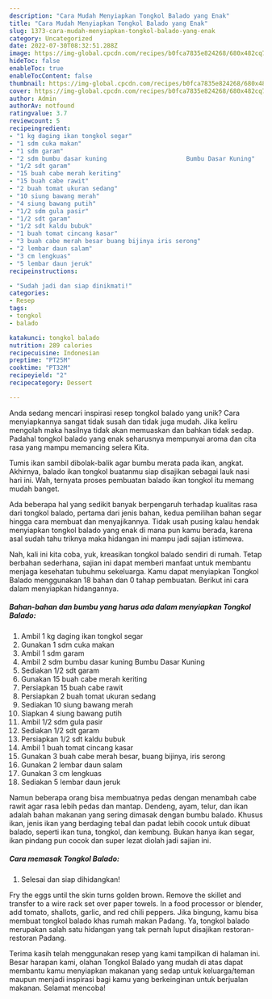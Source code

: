 ```yaml
---
description: "Cara Mudah Menyiapkan Tongkol Balado yang Enak"
title: "Cara Mudah Menyiapkan Tongkol Balado yang Enak"
slug: 1373-cara-mudah-menyiapkan-tongkol-balado-yang-enak
category: Uncategorized
date: 2022-07-30T08:32:51.288Z
image: https://img-global.cpcdn.com/recipes/b0fca7835e824268/680x482cq70/tongkol-balado-foto-resep-utama.jpg
hideToc: false
enableToc: true
enableTocContent: false
thumbnail: https://img-global.cpcdn.com/recipes/b0fca7835e824268/680x482cq70/tongkol-balado-foto-resep-utama.jpg
cover: https://img-global.cpcdn.com/recipes/b0fca7835e824268/680x482cq70/tongkol-balado-foto-resep-utama.jpg
author: Admin
authorAv: notfound
ratingvalue: 3.7
reviewcount: 5
recipeingredient:
- "1 kg daging ikan tongkol segar"
- "1 sdm cuka makan"
- "1 sdm garam"
- "2 sdm bumbu dasar kuning                      Bumbu Dasar Kuning"
- "1/2 sdt garam"
- "15 buah cabe merah keriting"
- "15 buah cabe rawit"
- "2 buah tomat ukuran sedang"
- "10 siung bawang merah"
- "4 siung bawang putih"
- "1/2 sdm gula pasir"
- "1/2 sdt garam"
- "1/2 sdt kaldu bubuk"
- "1 buah tomat cincang kasar"
- "3 buah cabe merah besar buang bijinya iris serong"
- "2 lembar daun salam"
- "3 cm lengkuas"
- "5 lembar daun jeruk"
recipeinstructions:

- "Sudah jadi dan siap dinikmati!"
categories:
- Resep
tags:
- tongkol
- balado

katakunci: tongkol balado 
nutrition: 289 calories
recipecuisine: Indonesian
preptime: "PT25M"
cooktime: "PT32M"
recipeyield: "2"
recipecategory: Dessert

---
```





Anda sedang mencari inspirasi resep tongkol balado yang unik? Cara menyiapkannya sangat tidak susah dan tidak juga mudah. Jika keliru mengolah maka hasilnya tidak akan memuaskan dan bahkan tidak sedap. Padahal tongkol balado yang enak seharusnya mempunyai aroma dan cita rasa yang mampu memancing selera Kita.





Tumis ikan sambil dibolak-balik agar bumbu merata pada ikan, angkat. Akhirnya, balado ikan tongkol buatanmu siap disajikan sebagai lauk nasi hari ini. Wah, ternyata proses pembuatan balado ikan tongkol itu memang mudah banget.

Ada beberapa hal yang sedikit banyak berpengaruh terhadap kualitas rasa dari tongkol balado, pertama dari jenis bahan, kedua pemilihan bahan segar hingga cara membuat dan menyajikannya. Tidak usah pusing kalau hendak menyiapkan tongkol balado yang enak di mana pun kamu berada, karena asal sudah tahu triknya maka hidangan ini mampu jadi sajian istimewa.






Nah, kali ini kita coba, yuk, kreasikan tongkol balado sendiri di rumah. Tetap berbahan sederhana, sajian ini dapat memberi manfaat untuk membantu menjaga kesehatan tubuhmu sekeluarga. Kamu dapat menyiapkan Tongkol Balado menggunakan 18 bahan dan 0 tahap pembuatan. Berikut ini cara dalam menyiapkan hidangannya.

<!--inarticleads1-->

##### Bahan-bahan dan bumbu yang harus ada dalam menyiapkan Tongkol Balado:

1. Ambil 1 kg daging ikan tongkol segar
1. Gunakan 1 sdm cuka makan
1. Ambil 1 sdm garam
1. Ambil 2 sdm bumbu dasar kuning                      Bumbu Dasar Kuning
1. Sediakan 1/2 sdt garam
1. Gunakan 15 buah cabe merah keriting
1. Persiapkan 15 buah cabe rawit
1. Persiapkan 2 buah tomat ukuran sedang
1. Sediakan 10 siung bawang merah
1. Siapkan 4 siung bawang putih
1. Ambil 1/2 sdm gula pasir
1. Sediakan 1/2 sdt garam
1. Persiapkan 1/2 sdt kaldu bubuk
1. Ambil 1 buah tomat cincang kasar
1. Gunakan 3 buah cabe merah besar, buang bijinya, iris serong
1. Gunakan 2 lembar daun salam
1. Gunakan 3 cm lengkuas
1. Sediakan 5 lembar daun jeruk


Namun beberapa orang bisa membuatnya pedas dengan menambah cabe rawit agar rasa lebih pedas dan mantap. Dendeng, ayam, telur, dan ikan adalah bahan makanan yang sering dimasak dengan bumbu balado. Khusus ikan, jenis ikan yang berdaging tebal dan padat lebih cocok untuk dibuat balado, seperti ikan tuna, tongkol, dan kembung. Bukan hanya ikan segar, ikan pindang pun cocok dan super lezat diolah jadi sajian ini. 

<!--inarticleads2-->

##### Cara memasak Tongkol Balado:


1. Selesai dan siap dihidangkan!

Fry the eggs until the skin turns golden brown. Remove the skillet and transfer to a wire rack set over paper towels. In a food processor or blender, add tomato, shallots, garlic, and red chili peppers. Jika bingung, kamu bisa membuat tongkol balado khas rumah makan Padang. Ya, tongkol balado merupakan salah satu hidangan yang tak pernah luput disajikan restoran-restoran Padang. 

Terima kasih telah menggunakan resep yang kami tampilkan di halaman ini. Besar harapan kami, olahan Tongkol Balado yang mudah di atas dapat membantu kamu menyiapkan makanan yang sedap untuk keluarga/teman maupun menjadi inspirasi bagi kamu yang berkeinginan untuk berjualan makanan. Selamat mencoba!
